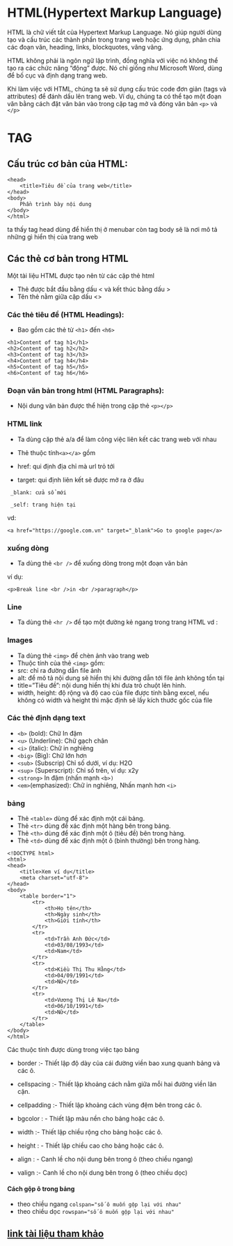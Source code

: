 # HTML(Hypertext Markup Language)
HTML là chữ viết tắt của Hypertext Markup Language. Nó giúp người dùng tạo và cấu trúc các thành phần trong trang web hoặc ứng dụng, phân chia các đoạn văn, heading, links, blockquotes, vâng vâng.

HTML không phải là ngôn ngữ lập trình, đồng nghĩa với việc nó không thể tạo ra các chức năng “động” được. Nó chỉ giống như Microsoft Word, dùng để bố cục và định dạng trang web.

Khi làm việc với HTML, chúng ta sẽ sử dụng cấu trúc code đơn giản (tags và attributes) để đánh dấu lên trang web. Ví dụ, chúng ta có thể tạo một đoạn văn bằng cách đặt văn bản vào trong cặp tag mở và đóng văn bản `<p>` và `</p>`
# TAG
## Cấu trúc cơ bản của HTML:
```
<head>
    <title>Tiêu đề của trang web</title>
</head>
<body>
    Phần trình bày nội dung
</body>
</html>
```
ta thấy tag head dùng để hiển thị ở menubar còn tag body sẽ là nơi mô tả những gì hiển thị của trang web
## Các thẻ cơ bản trong HTML
Một tài liệu HTML được tạo nên từ các cặp thẻ html

- Thẻ được bắt đầu bằng dấu < và kết thúc bằng dấu >
- Tên thẻ nằm giữa cặp dấu <>
### Các thẻ tiêu đề (HTML Headings):
- Bao gồm các thẻ từ `<h1>` đến `<h6>`
```
<h1>Content of tag h1</h1>
<h2>Content of tag h2</h2>
<h3>Content of tag h3</h3>
<h4>Content of tag h4</h4>
<h5>Content of tag h5</h5>
<h6>Content of tag h6</h6>
```
### Đoạn văn bản trong html (HTML Paragraphs):
- Nội dung văn bản được thể hiện trong cặp thẻ `<p></p>`
### HTML link 
- Ta dùng cặp thẻ a/a để làm công việc liên kết các trang web với nhau
- Thẻ thuộc tính`<a></a>`  gồm

- href: qui định địa chỉ mà url trỏ tới
- target: qui định liên kết sẽ được mở ra ở đâu
```
 _blank: cửa sổ mới

 _self: trang hiện tại

```
vd:
```
<a href="https://google.com.vn" target="_blank">Go to google page</a>
```
### xuống dòng
- Ta dùng thẻ `<br />` để xuống dòng trong một đoạn văn bản

ví dụ:
```
<p>Break line <br />in <br />paragraph</p>
```
### Line 
- Ta dùng thẻ `<hr />` để tạo một đường kẻ ngang trong trang HTML
vd :
### Images
- Ta dùng thẻ `<img>` để chèn ảnh vào trang web
- Thuộc tính của thẻ `<img>` gồm:
- src: chỉ ra đường dẫn file ảnh
- alt: để mô tả nội dung sẽ hiển thị khi đường dẫn tới file ảnh không tồn tại
- title=”Tiêu đề”: nội dung hiển thị khi đưa trỏ chuột lên hình.
- width, height: độ rộng và độ cao của file được tính bằng excel, nếu không có width và height thì mặc định sẽ lấy kích thước gốc của file
### Các thẻ định dạng text
- `<b>` (bold): Chữ In đậm
- `<u>` (Underline): Chữ gạch chân
- `<i>` (italic): Chữ in nghiêng
- `<big>` (Big): Chữ lớn hơn
- `<sub>` (Subscrip) Chỉ số dưới, ví dụ: H2O
- `<sup>` (Superscript): Chỉ số trên, ví dụ: x2y
-  `<strong>` In đậm (nhấn mạnh `<b>)`
- `<em>`(emphasized): Chữ in nghiêng, Nhấn mạnh hơn `<i>`

### bảng
- Thẻ `<table>` dùng để xác định một cái bảng.
- Thẻ `<tr>` dùng để xác định một hàng bên trong bảng.
- Thẻ `<th>` dùng để xác định một ô (tiêu đề) bên trong hàng.
- Thẻ `<td>` dùng để xác định một ô (bình thường) bên trong hàng.
```
<!DOCTYPE html>
<html>
<head>
    <title>Xem ví dụ</title>
    <meta charset="utf-8">
</head>
<body>
    <table border="1">
        <tr>
            <th>Họ tên</th>
            <th>Ngày sinh</th>
            <th>Giới tính</th>
        </tr>
        <tr>
            <td>Trần Anh Đức</td>
            <td>03/08/1993</td>
            <td>Nam</td>
        </tr>
        <tr>
            <td>Kiều Thị Thu Hằng</td>
            <td>04/09/1991</td>
            <td>Nữ</td>
        </tr>
        <tr>
            <td>Vương Thị Lê Na</td>
            <td>06/10/1991</td>
            <td>Nữ</td>
        </tr>
    </table>
</body>
</html>
```
Các thuộc tính được dùng trong việc tạo bảng
- border :- Thiết lập độ dày của cái đường viền bao xung quanh bảng và các ô.
- cellspacing :- Thiết lập khoảng cách nằm giữa mỗi hai đường viền lân cận.

- cellpadding :- Thiết lập khoảng cách vùng đệm bên trong các ô.

- bgcolor : - Thiết lập màu nền cho bảng hoặc các ô.

- width :- Thiết lập chiều rộng cho bảng hoặc các ô.

- height : - Thiết lập chiều cao cho bảng hoặc các ô.

- align : - Canh lề cho nội dung bên trong ô (theo chiều ngang)

- valign :- Canh lề cho nội dung bên trong ô (theo chiều dọc)

#### Cách gộp ô trong bảng
- theo chiều ngang
`colspan="số ô muốn gộp lại với nhau"`
- theo chiều dọc
`rowspan="số ô muốn gộp lại với nhau"`

## [link tài liệu tham khảo](https://viblo.asia/p/tim-hieu-ve-html-va-css-co-ban-7ymwGXV0R4p1)